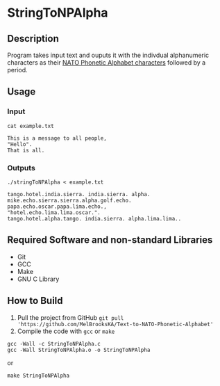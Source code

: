 # StringToNPAlpha
## Description
Program takes input text and ouputs it with the indivdual alphanumeric characters as their [NATO Phonetic Alphabet characters](https://en.wikipedia.org/wiki/NATO_phonetic_alphabet) followed by a period.
## Usage
### Input
`cat example.txt`
```
This is a message to all people,
"Hello".
That is all.
```
### Outputs
`./stringToNPAlpha < example.txt`
```
tango.hotel.india.sierra. india.sierra. alpha. mike.echo.sierra.sierra.alpha.golf.echo. papa.echo.oscar.papa.lima.echo.,
"hotel.echo.lima.lima.oscar.".
tango.hotel.alpha.tango. india.sierra. alpha.lima.lima..
```
## Required Software and non-standard Libraries
- Git
- GCC
- Make
- GNU C Library

## How to Build
1. Pull the project from GitHub
```git pull 'https://github.com/MelBrooksKA/Text-to-NATO-Phonetic-Alphabet'```
2. Compile the code with `gcc` or `make`
```
gcc -Wall -c StringToNPAlpha.c
gcc -Wall StringToNPAlpha.o -o StringToNPAlpha
```
or
```
make StringToNPAlpha
```

